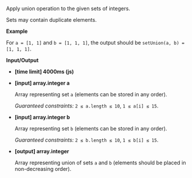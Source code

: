 ﻿Apply union operation to the given sets of integers.

Sets may contain duplicate elements.

**Example**

For `a = [1, 1]` and `b = [1, 1, 1]`, the output should be
`setUnion(a, b) = [1, 1, 1]`.

**Input/Output**

*   **[time limit] 4000ms (js)**

*   **[input] array.integer a**

    Array representing set `a` (elements can be stored in any order).

    _Guaranteed constraints:_
    `2 ≤ a.length ≤ 10`,
    `1 ≤ a[i] ≤ 15`.

*   **[input] array.integer b**

    Array representing set `b` (elements can be stored in any order).

    _Guaranteed constraints:_
    `2 ≤ b.length ≤ 10`,
    `1 ≤ b[i] ≤ 15`.

*   **[output] array.integer**

    Array representing union of sets `a` and `b` (elements should be placed in non-decreasing order).